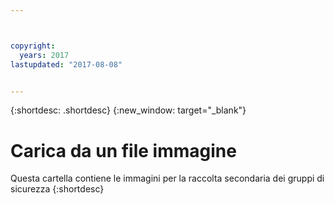 ```yaml
---



copyright:
  years: 2017
lastupdated: "2017-08-08"


---
```


{:shortdesc: .shortdesc}
{:new_window: target="_blank"}

# Carica da un file immagine 
Questa cartella contiene le immagini per la raccolta secondaria dei gruppi di sicurezza
{:shortdesc}
